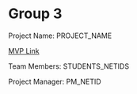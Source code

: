 # Group 3
Project Name: PROJECT_NAME

[MVP Link](https://docs.google.com/document/d/1xFI9DDdO5HZAcu36Y6NL-RTDry5E3WHkfy-ZEWuqbXM/edit?usp=sharing)

Team Members: STUDENTS_NETIDS

Project Manager: PM_NETID
